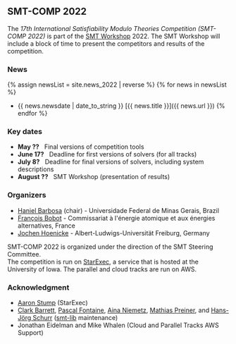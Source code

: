 ## SMT-COMP 2022

The *17th International Satisfiability Modulo Theories Competition (SMT-COMP
2022)* is part of the 
[SMT Workshop](https://smt-workshop.cs.uiowa.edu/) 2022<!---, affiliated with -->.
The SMT Workshop will include a block of time to
present the competitors and results of the competition.

### News
{% assign newsList = site.news_2022 | reverse %}
{% for news in newsList %}
- {{ news.newsdate | date_to_string }} [{{ news.title }}]({{ news.url }})
{% endfor %}

### Key dates
 - **May ??** &nbsp; Final versions of competition tools
 - **June 17?**    &nbsp; Deadline for first versions of solvers (for all tracks)
 - **July 8?**   &nbsp; Deadline for final versions of solvers, including system descriptions
 - **August ??** &nbsp; SMT Workshop (presentation of results)

### Organizers
- [Haniel Barbosa](http://homepages.dcc.ufmg.br/~hbarbosa/) (chair) - Universidade Federal de Minas Gerais, Brazil
- [François Bobot](https://github.com/bobot) - Commissariat à l'énergie atomique et aux énergies alternatives, France
- [Jochen Hoenicke](https://jochen-hoenicke.de/) - Albert-Ludwigs-Universität Freiburg, Germany

SMT-COMP 2022 is organized under the direction of the SMT Steering
Committee.
<br/>
The competition is run on [StarExec](https://www.starexec.org),
a service that is hosted at the University of Iowa.  The parallel and
cloud tracks are run on AWS.

### Acknowledgment
- [Aaron Stump](http://homepage.divms.uiowa.edu/~astump/) (StarExec)
- [Clark Barrett](http://theory.stanford.edu/~barrett/), [Pascal
  Fontaine](https://members.loria.fr/PFontaine/), [Aina
Niemetz](https://cs.stanford.edu/~niemetz/), [Mathias
Preiner](https://cs.stanford.edu/~preiner/), and [Hans-Jörg
Schurr](https://team.inria.fr/veridis/schurr/)
([smt-lib](http://smtlib.cs.uiowa.edu/index.shtml) maintenance)
- Jonathan Eidelman and Mike Whalen (Cloud and Parallel Tracks AWS Support)
